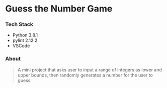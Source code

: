 # Guess the Number Game


### Tech Stack

- Python 3.8.1
- pylint 2.12.2
- VSCode
### About
> A mini project that asks user to input a range of integers as lower and upper bounds, then randomly generates a number for the user to guess. 